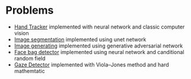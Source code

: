 # Problems
* [Hand Tracker](https://github.com/apletea/Computer-Vision/tree/master/HandTracker) implemented with neural network and classic computer vision
* [Image segmentation](https://github.com/apletea/Computer-Vision/tree/master/ImageSegmentation) implemented using unet network
* [Image generating](https://github.com/apletea/Computer-Vision/tree/master/GAN) implemented using generative adversarial network
* [Face bag detector](https://github.com/apletea/Computer-Vision/tree/master/face-Bag) implemented using neural network and canditional random field
* [Gaze Detector](https://github.com/apletea/GazeEstimation/tree/c88bf532df1f5a94b3ea33c92f57c49dd9d1ddf3) implemented with Viola–Jones method and hard mathemtatic
